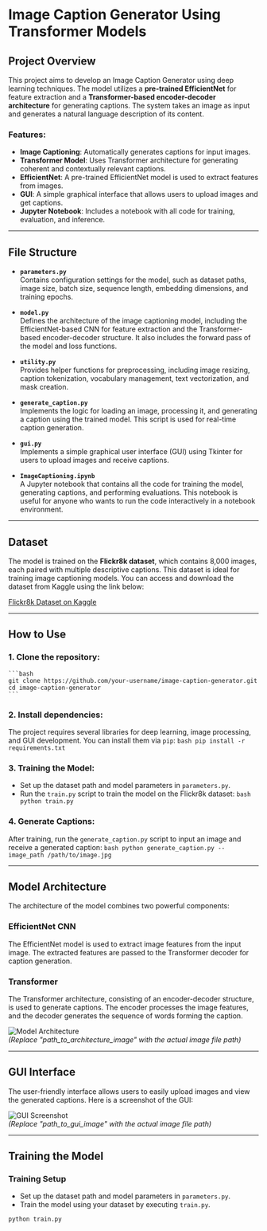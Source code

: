 # **Image Caption Generator Using Transformer Models**

## **Project Overview**

This project aims to develop an Image Caption Generator using deep learning techniques. The model utilizes a **pre-trained EfficientNet** for feature extraction and a **Transformer-based encoder-decoder architecture** for generating captions. The system takes an image as input and generates a natural language description of its content.

### **Features:**
- **Image Captioning**: Automatically generates captions for input images.
- **Transformer Model**: Uses Transformer architecture for generating coherent and contextually relevant captions.
- **EfficientNet**: A pre-trained EfficientNet model is used to extract features from images.
- **GUI**: A simple graphical interface that allows users to upload images and get captions.
- **Jupyter Notebook**: Includes a notebook with all code for training, evaluation, and inference.

---

## **File Structure**

- **`parameters.py`**  
  Contains configuration settings for the model, such as dataset paths, image size, batch size, sequence length, embedding dimensions, and training epochs.

- **`model.py`**  
  Defines the architecture of the image captioning model, including the EfficientNet-based CNN for feature extraction and the Transformer-based encoder-decoder structure. It also includes the forward pass of the model and loss functions.

- **`utility.py`**  
  Provides helper functions for preprocessing, including image resizing, caption tokenization, vocabulary management, text vectorization, and mask creation.

- **`generate_caption.py`**  
  Implements the logic for loading an image, processing it, and generating a caption using the trained model. This script is used for real-time caption generation.

- **`gui.py`**  
  Implements a simple graphical user interface (GUI) using Tkinter for users to upload images and receive captions.

- **`ImageCaptioning.ipynb`**  
  A Jupyter notebook that contains all the code for training the model, generating captions, and performing evaluations. This notebook is useful for anyone who wants to run the code interactively in a notebook environment.

---

## **Dataset**

The model is trained on the **Flickr8k dataset**, which contains 8,000 images, each paired with multiple descriptive captions. This dataset is ideal for training image captioning models. You can access and download the dataset from Kaggle using the link below:

[Flickr8k Dataset on Kaggle](https://www.kaggle.com/datasets/adityajn105/flickr8k)

---

## **How to Use**

### **1. Clone the repository**:
    ```bash
    git clone https://github.com/your-username/image-caption-generator.git
    cd image-caption-generator
    ```

### **2. Install dependencies**:
   The project requires several libraries for deep learning, image processing, and GUI development. You can install them via `pip`:
    ```bash
    pip install -r requirements.txt
    ```

### **3. Training the Model**:
   - Set up the dataset path and model parameters in `parameters.py`.
   - Run the `train.py` script to train the model on the Flickr8k dataset:
    ```bash
    python train.py
    ```

### **4. Generate Captions**:
   After training, run the `generate_caption.py` script to input an image and receive a generated caption:
    ```bash
    python generate_caption.py --image_path /path/to/image.jpg
    ```

---

## **Model Architecture**

The architecture of the model combines two powerful components:

### **EfficientNet CNN**

The EfficientNet model is used to extract image features from the input image. The extracted features are passed to the Transformer decoder for caption generation.

### **Transformer**

The Transformer architecture, consisting of an encoder-decoder structure, is used to generate captions. The encoder processes the image features, and the decoder generates the sequence of words forming the caption.

![Model Architecture](path_to_architecture_image)  
*(Replace "path_to_architecture_image" with the actual image file path)*

---

## **GUI Interface**

The user-friendly interface allows users to easily upload images and view the generated captions. Here is a screenshot of the GUI:

![GUI Screenshot](path_to_gui_image)  
*(Replace "path_to_gui_image" with the actual image file path)*

---

## **Training the Model**

### **Training Setup**

- Set up the dataset path and model parameters in `parameters.py`.
- Train the model using your dataset by executing `train.py`.

```bash
python train.py
